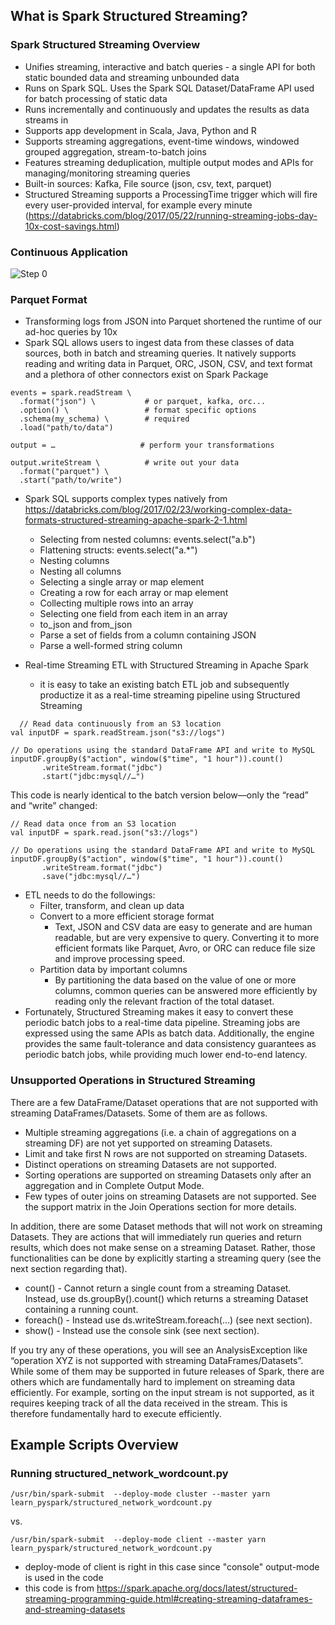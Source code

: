 
## What is Spark Structured Streaming?

### Spark Structured Streaming Overview

* Unifies streaming, interactive and batch queries - a single API for both static bounded data and streaming unbounded data
* Runs on Spark SQL. Uses the Spark SQL Dataset/DataFrame API used for batch processing of static data
* Runs incrementally and continuously and updates the results as data streams in
* Supports app development in Scala, Java, Python and R
* Supports streaming aggregations, event-time windows, windowed grouped aggregation, stream-to-batch joins
* Features streaming deduplication, multiple output modes and APIs for managing/monitoring streaming queries
* Built-in sources: Kafka, File source (json, csv, text, parquet)
* Structured Streaming supports a ProcessingTime trigger which will fire every user-provided interval, for example every minute (https://databricks.com/blog/2017/05/22/running-streaming-jobs-day-10x-cost-savings.html)

### Continuous Application

![Step 0](./imgs/cont_app.png)

### Parquet Format

* Transforming logs from JSON into Parquet shortened the runtime of our ad-hoc queries by 10x
* Spark SQL allows users to ingest data from these classes of data sources, both in batch and streaming queries. It natively supports reading and writing data in Parquet, ORC, JSON, CSV, and text format and a plethora of other connectors exist on Spark Package

```
events = spark.readStream \
  .format("json") \           # or parquet, kafka, orc...
  .option() \                 # format specific options
  .schema(my_schema) \        # required
  .load("path/to/data")

output = …                   # perform your transformations

output.writeStream \          # write out your data 
  .format("parquet") \
  .start("path/to/write")
```
* Spark SQL supports complex types natively from https://databricks.com/blog/2017/02/23/working-complex-data-formats-structured-streaming-apache-spark-2-1.html
  * Selecting from nested columns: events.select("a.b")
  * Flattening structs: events.select("a.*")
  * Nesting columns
  * Nesting all columns
  * Selecting a single array or map element
  * Creating a row for each array or map element
  * Collecting multiple rows into an array
  * Selecting one field from each item in an array
  * to_json and from_json
  * Parse a set of fields from a column containing JSON
  * Parse a well-formed string column
  
* Real-time Streaming ETL with Structured Streaming in Apache Spark
  * it is easy to take an existing batch ETL job and subsequently productize it as a real-time streaming pipeline using Structured Streaming
```
  // Read data continuously from an S3 location
val inputDF = spark.readStream.json("s3://logs")
 
// Do operations using the standard DataFrame API and write to MySQL
inputDF.groupBy($"action", window($"time", "1 hour")).count()
       .writeStream.format("jdbc")
       .start("jdbc:mysql//…")
```
This code is nearly identical to the batch version below—only the “read” and “write” changed:
```
// Read data once from an S3 location
val inputDF = spark.read.json("s3://logs")
 
// Do operations using the standard DataFrame API and write to MySQL
inputDF.groupBy($"action", window($"time", "1 hour")).count()
       .writeStream.format("jdbc")
       .save("jdbc:mysql//…")
```       
  * ETL needs to do the followings:
    * Filter, transform, and clean up data
    * Convert to a more efficient storage format
      * Text, JSON and CSV data are easy to generate and are human readable, but are very expensive to query. Converting it to more efficient formats like Parquet, Avro, or ORC can reduce file size and improve processing speed.
    * Partition data by important columns
      * By partitioning the data based on the value of one or more columns, common queries can be answered more efficiently by reading only the relevant fraction of the total dataset.
  * Fortunately, Structured Streaming makes it easy to convert these periodic batch jobs to a real-time data pipeline. Streaming jobs are expressed using the same APIs as batch data. Additionally, the engine provides the same fault-tolerance and data consistency guarantees as periodic batch jobs, while providing much lower end-to-end latency.

### Unsupported Operations in Structured Streaming

There are a few DataFrame/Dataset operations that are not supported with streaming DataFrames/Datasets. Some of them are as follows.

* Multiple streaming aggregations (i.e. a chain of aggregations on a streaming DF) are not yet supported on streaming Datasets.
* Limit and take first N rows are not supported on streaming Datasets.
* Distinct operations on streaming Datasets are not supported.
* Sorting operations are supported on streaming Datasets only after an aggregation and in Complete Output Mode.
* Few types of outer joins on streaming Datasets are not supported. See the support matrix in the Join Operations section for more details.

In addition, there are some Dataset methods that will not work on streaming Datasets. They are actions that will immediately run queries and return results, which does not make sense on a streaming Dataset. Rather, those functionalities can be done by explicitly starting a streaming query (see the next section regarding that).

* count() - Cannot return a single count from a streaming Dataset. Instead, use ds.groupBy().count() which returns a streaming Dataset containing a running count.
* foreach() - Instead use ds.writeStream.foreach(...) (see next section).
* show() - Instead use the console sink (see next section).

If you try any of these operations, you will see an AnalysisException like “operation XYZ is not supported with streaming DataFrames/Datasets”. While some of them may be supported in future releases of Spark, there are others which are fundamentally hard to implement on streaming data efficiently. For example, sorting on the input stream is not supported, as it requires keeping track of all the data received in the stream. This is therefore fundamentally hard to execute efficiently.

## Example Scripts Overview

### Running structured_network_wordcount.py

```
/usr/bin/spark-submit  --deploy-mode cluster --master yarn learn_pyspark/structured_network_wordcount.py
```
vs.
```
/usr/bin/spark-submit  --deploy-mode client --master yarn learn_pyspark/structured_network_wordcount.py
```
  * deploy-mode of client is right in this case since "console" output-mode is used in the code
  * this code is from https://spark.apache.org/docs/latest/structured-streaming-programming-guide.html#creating-streaming-dataframes-and-streaming-datasets
